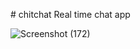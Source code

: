 #   c h i t c h a t 
Real time chat app

![Screenshot (172)](https://github.com/user-attachments/assets/80e9d287-d93b-4651-bd23-3ead126ed4f4)
